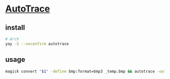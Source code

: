 # [AutoTrace](https://github.com/autotrace/autotrace)

## install

```sh
# Arch
yay -S --noconfirm autotrace
```

## usage

```sh
magick convert "$1" -define bmp:format=bmp3 _temp.bmp && autotrace -output-file _autotrace.svg -input-format bmp -despeckle-level <level> -color-count <num> _temp.bmp
```
